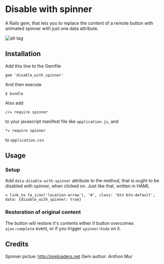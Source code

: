 # Disable with spinner

A Rails gem, that lets you to replace the content of a remote button with animated spinner with just one data attribute.

![alt tag](http://zippy.gfycat.com/ShinyJaggedIndianelephant.gif)

## Installation

Add this line to the Gemfile
```
gem 'disable_with_spinner'
```

And then execute
```
$ bundle
```

Also add 
```
//= require spinner
```
to your javascript manifest file like `application.js`, and
```
*= require spinner
```
to `application.css`

## Usage
### Setup
Add `data-disable-with-spinner` attribute to the method, that is ought to be disabled with spinner, when clicked on. Just like that, written in HAML
```
= link_to fa_icon('location-arrow'), '#', class: 'btn btn-default', data: {disable_with_spinner: true}
```

### Restoration of original content

The button will restore it's contents either if button overcomes `ajax:complete` event, or if you trigger `spinner:hide` on it.


## Credits
Spinner pictue: http://preloaders.net
Gem author: Anthon Mur